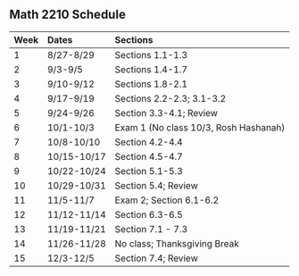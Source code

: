 ## Math 2210 Schedule

|Week | Dates | Sections |
|:---|:---|:---|
|1|8/27-8/29|Sections 1.1-1.3|
|2|9/3-9/5|Sections 1.4-1.7|
|3|9/10-9/12|Sections 1.8-2.1|
|4|9/17-9/19|Sections 2.2-2.3; 3.1-3.2|
|5|9/24-9/26|Section 3.3-4.1; Review|
|6|10/1-10/3|Exam 1 (No class 10/3, Rosh Hashanah)|
|7|10/8-10/10|Section 4.2-4.4|
|8|10/15-10/17|Section 4.5-4.7|
|9|10/22-10/24|Section 5.1-5.3|
|10|10/29-10/31|Section 5.4; Review|
|11|11/5-11/7|Exam 2; Section 6.1-6.2|
|12|11/12-11/14|Section 6.3-6.5|
|13|11/19-11/21|Section 7.1 - 7.3|
|14|11/26-11/28|No class; Thanksgiving Break|
|15|12/3-12/5|Section 7.4; Review|
